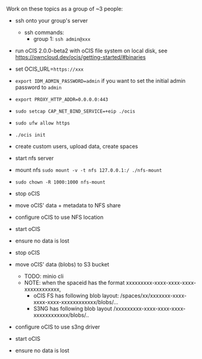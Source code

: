 Work on these topics as a group of ~3 people:

- ssh onto your group's server
  - ssh commands:
    - group 1: `ssh admin@xxx`

- run oCIS 2.0.0-beta2 with oCIS file system on local disk, see https://owncloud.dev/ocis/getting-started/#binaries
- set OCIS_URL=`https://xxx`
- `export IDM_ADMIN_PASSWORD=admin` if you want to set the initial admin password to `admin`
- `export PROXY_HTTP_ADDR=0.0.0.0:443`
- `sudo setcap CAP_NET_BIND_SERVICE=+eip ./ocis`
- `sudo ufw allow https`
- `./ocis init`
- create custom users, upload data, create spaces

- start nfs server
- mount nfs `sudo mount -v -t nfs 127.0.0.1:/ ./nfs-mount`
- `sudo chown -R 1000:1000 nfs-mount`

- stop oCIS
- move oCIS' data + metadata to NFS share
- configure oCIS to use NFS location
- start oCIS
- ensure no data is lost

- stop oCIS
- move oCIS' data (blobs) to S3 bucket
  - TODO: minio cli
  - NOTE: when the spaceid has the format xxxxxxxxx-xxxx-xxxx-xxxx-xxxxxxxxxxxx,
    - oCIS FS has following blob layout: <root>/spaces/xx/xxxxxxx-xxxx-xxxx-xxxx-xxxxxxxxxxxx/blobs/...
    - S3NG has following blob layout <root>/xxxxxxxxx-xxxx-xxxx-xxxx-xxxxxxxxxxxx/blobs/..
- configure oCIS to use s3ng driver
- start oCIS
- ensure no data is lost
